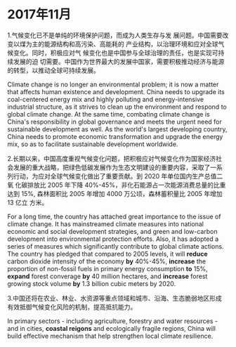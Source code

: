 # 2017年11月

1.气候变化已不是单纯的环境保护问题，而成为人类生存与发 展问题。中国需要改变以煤为主的能源结构和高污染、高能耗的 产业结构，以治理环境和应对全球气候变化。同时，积极应对气 候变化也是中国参与全球治理的责任，也是实现可持续发展的迫 切需要。中国作为世界最大的发展中国家，需要积极推动经济与能源的转型，以推动全球可持续发展。

Climate change is no longer an environmental problem; it is now a matter that affects human existence and development. China needs to upgrade its coal-centered energy mix and highly polluting and energy-intensive industrial structure, as it strives to clean up the environment and respond to global climate change. At the same time, combating climate change is China's responsibility in global governance and meets the urgent need for sustainable development as well. As the world's largest developing country, China needs to promote economic transformation and upgrade the energy mix, so as to facilitate sustainable development worldwide.

2.长期以来，中国高度重视气候变化问题，把积极应对气候变化作为国家经济社 会发展的重大战略，把绿色低碳发展作为生态文明建设的重要内容，采取了一系 列行动，为应对全球气候变化做出了重要贡献。到 2020 年单位国内生产总值二氧 化碳排放比 2005 年下降 40%-45%，非化石能源占一次能源消费总量的比重达到 15%, 森林面积比 2005 年增加 4000 万公顷，森林蓄积量比 2005 年增加 13 亿立 方米。

For a long time, the country has attached great importance to the issue of climate change.  It has mainstreamed climate measures into national economic and social development strategies, and green and low-carbon development into environmental protection efforts. Also, it has adopted a series of measures which significantly contribute to global climate actions. The country has pledged that compared to 2005 levels, it will **reduce** carbon dioxide intensity of the economy **by** 40%-45%, **increase** the proportion of non-fossil fuels in primary energy consumption **to** 15%, **expand** forest converage **by**  40 million hectares, and **increase** forest growing stock volume **by** 1.3 billion cubic meters by 2020.

3.中国还将在农业、林业、水资源等重点领域和城市、沿海、生态脆弱地区形成 有效抵御气候变化风险的机制，提高抵抗能力。

In primary sectors - including agriculture, forestry and water resources - and in cities, **coastal reigons** and ecologically fragile regions, China will build effective mechanism that help strengthen local climate resilience.





